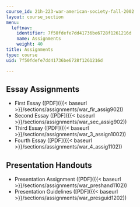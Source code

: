 ```yaml
---
course_id: 21h-223-war-american-society-fall-2002
layout: course_section
menu:
  leftnav:
    identifier: 7f50fdefe7dd41736be6728f1261216d
    name: Assignments
    weight: 40
title: Assignments
type: course
uid: 7f50fdefe7dd41736be6728f1261216d

---
```


Essay Assignments
-----------------

*   First Essay ([PDF]({{< baseurl >}}/sections/assignments/war_fir_assig902))
*   Second Essay ([PDF]({{< baseurl >}}/sections/assignments/war_sec_assig902))
*   Third Essay ([PDF]({{< baseurl >}}/sections/assignments/war_3_assign1002))
*   Fourth Essay ([PDF]({{< baseurl >}}/sections/assignments/war_4_assig1102))

Presentation Handouts
---------------------

*   Presentation Assignment ([PDF]({{< baseurl >}}/sections/assignments/war_preshand1102))
*   Presentation Guidelines ([PDF]({{< baseurl >}}/sections/assignments/war_presguid1202))